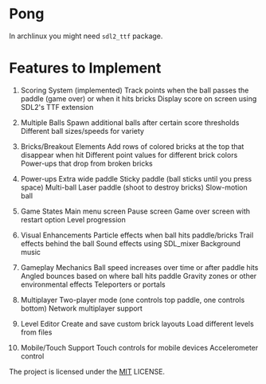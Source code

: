 # Pong

In archlinux you might need `sdl2_ttf` package.

# Features to Implement

1. Scoring System (implemented)
   Track points when the ball passes the paddle (game over) or when it hits bricks
   Display score on screen using SDL2's TTF extension

2. Multiple Balls
   Spawn additional balls after certain score thresholds
   Different ball sizes/speeds for variety

3. Bricks/Breakout Elements
   Add rows of colored bricks at the top that disappear when hit
   Different point values for different brick colors
   Power-ups that drop from broken bricks

4. Power-ups
   Extra wide paddle
   Sticky paddle (ball sticks until you press space)
   Multi-ball
   Laser paddle (shoot to destroy bricks)
   Slow-motion ball

5. Game States
   Main menu screen
   Pause screen
   Game over screen with restart option
   Level progression

6. Visual Enhancements
   Particle effects when ball hits paddle/bricks
   Trail effects behind the ball
   Sound effects using SDL_mixer
   Background music

7. Gameplay Mechanics
   Ball speed increases over time or after paddle hits
   Angled bounces based on where ball hits paddle
   Gravity zones or other environmental effects
   Teleporters or portals

8. Multiplayer
   Two-player mode (one controls top paddle, one controls bottom)
   Network multiplayer support

9. Level Editor
   Create and save custom brick layouts
   Load different levels from files

10. Mobile/Touch Support
    Touch controls for mobile devices
    Accelerometer control

The project is licensed under the [MIT](LICENSE) LICENSE.
